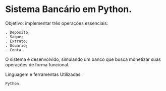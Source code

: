 # Sistema Bancário em Python. 

Objetivo: implementar três operações essenciais:

    . Depósito;
    . Saque;
    . Extrato;
    . Usuario;
    . Conta.

O sistema é desenvolvido, simulando um banco que busca monetizar suas operações de forma funcional.

Linguagem e ferramentas Utilizadas:

    Python.
